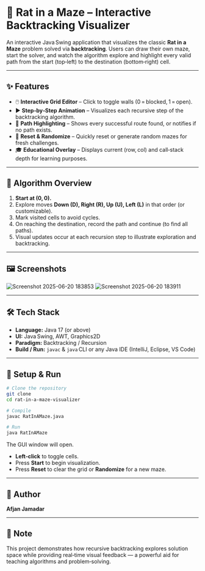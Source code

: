 # 🐀 Rat in a Maze – Interactive Backtracking Visualizer  


An interactive Java Swing application that visualizes the classic **Rat in a Maze** problem solved via **backtracking**. Users can draw their own maze, start the solver, and watch the algorithm explore and highlight every valid path from the start (top‑left) to the destination (bottom‑right) cell.

---

## ✨ Features

- 🖱️ **Interactive Grid Editor** – Click to toggle walls (0 = blocked, 1 = open).  
- ▶️ **Step‑by‑Step Animation** – Visualizes each recursive step of the backtracking algorithm.  
- 🏁 **Path Highlighting** – Shows every successful route found, or notifies if no path exists.  
- 🔄 **Reset & Randomize** – Quickly reset or generate random mazes for fresh challenges.  
- 🎓 **Educational Overlay** – Displays current (row, col) and call‑stack depth for learning purposes.  

---

## 🧠 Algorithm Overview

1. **Start at (0, 0).**  
2. Explore moves **Down (D), Right (R), Up (U), Left (L)** in that order (or customizable).  
3. Mark visited cells to avoid cycles.  
4. On reaching the destination, record the path and continue (to find all paths).  
5. Visual updates occur at each recursion step to illustrate exploration and backtracking.

---

## 🖼️ Screenshots

![Screenshot 2025-06-20 183853](https://github.com/user-attachments/assets/e6772727-df8e-43b2-aadc-dc5c552c46cb)
![Screenshot 2025-06-20 183911](https://github.com/user-attachments/assets/5e94cae8-1cb3-4f6c-9185-2b4153df2c9a)



---

## 🛠️ Tech Stack

- **Language:** Java 17 (or above)  
- **UI:** Java Swing, AWT, Graphics2D  
- **Paradigm:** Backtracking / Recursion  
- **Build / Run:** `javac` & `java` CLI or any Java IDE (IntelliJ, Eclipse, VS Code)

---

## 🚀 Setup & Run

```bash
# Clone the repository
git clone
cd rat-in-a-maze-visualizer

# Compile
javac RatInAMaze.java

# Run
java RatInAMaze
```

The GUI window will open.  
- **Left‑click** to toggle cells.  
- Press **Start** to begin visualization.  
- Press **Reset** to clear the grid or **Randomize** for a new maze.

---

## 👤 Author

**Afjan Jamadar**  


---

## 📝 Note

This project demonstrates how recursive backtracking explores solution space while providing real‑time visual feedback — a powerful aid for teaching algorithms and problem‑solving.
